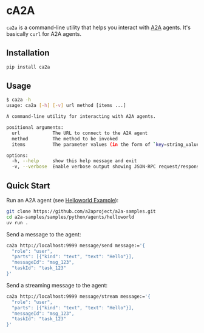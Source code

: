 # cA2A

`ca2a` is a command-line utility that helps you interact with [A2A][1] agents. It's basically `curl` for A2A agents.

## Installation

```bash
pip install ca2a
```

## Usage

```bash
$ ca2a -h
usage: ca2a [-h] [-v] url method [items ...]

A command-line utility for interacting with A2A agents.

positional arguments:
  url            The URL to connect to the A2A agent
  method         The method to be invoked
  items          The parameter values (in the form of `key=string_value` or `key:=json_value`), or the header values (in the form of `key:value`)

options:
  -h, --help     show this help message and exit
  -v, --verbose  Enable verbose output showing JSON-RPC request/response
```

## Quick Start

Run an A2A agent (see [Helloworld Example](https://github.com/a2aproject/a2a-python#helloworld-example)):

```bash
git clone https://github.com/a2aproject/a2a-samples.git
cd a2a-samples/samples/python/agents/helloworld
uv run .
```

Send a message to the agent:

```bash
ca2a http://localhost:9999 message/send message:='{
  "role": "user",
  "parts": [{"kind": "text", "text": "Hello"}],
  "messageId": "msg_123",
  "taskId": "task_123"
}'
```

Send a streaming message to the agent:

```bash
ca2a http://localhost:9999 message/stream message:='{
  "role": "user",
  "parts": [{"kind": "text", "text": "Hello"}],
  "messageId": "msg_123",
  "taskId": "task_123"
}'
```

[1]: https://a2a-protocol.org/
